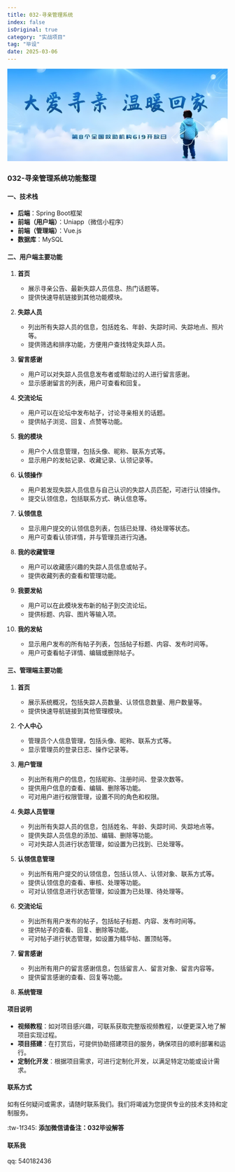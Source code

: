```yaml
---
title: 032-寻亲管理系统
index: false
isOriginal: true
category: "实战项目"
tag: "毕设"
date: 2025-03-06
---
```


![](./032.png)

### 032-寻亲管理系统功能整理

#### 一、技术栈
- **后端**：Spring Boot框架
- **前端（用户端）**：Uniapp（微信小程序）
- **前端（管理端）**：Vue.js
- **数据库**：MySQL

#### 二、用户端主要功能

1. **首页**
    - 展示寻亲公告、最新失踪人员信息、热门话题等。
    - 提供快速导航链接到其他功能模块。

2. **失踪人员**
    - 列出所有失踪人员的信息，包括姓名、年龄、失踪时间、失踪地点、照片等。
    - 提供筛选和排序功能，方便用户查找特定失踪人员。

3. **留言感谢**
    - 用户可以对失踪人员信息发布者或帮助过的人进行留言感谢。
    - 显示感谢留言的列表，用户可查看和回复。

4. **交流论坛**
    - 用户可以在论坛中发布帖子，讨论寻亲相关的话题。
    - 提供帖子浏览、回复、点赞等功能。

5. **我的模块**
    - 用户个人信息管理，包括头像、昵称、联系方式等。
    - 显示用户的发帖记录、收藏记录、认领记录等。

6. **认领操作**
    - 用户若发现失踪人员信息与自己认识的失踪人员匹配，可进行认领操作。
    - 提交认领信息，包括联系方式、确认信息等。

7. **认领信息**
    - 显示用户提交的认领信息列表，包括已处理、待处理等状态。
    - 用户可查看认领详情，并与管理员进行沟通。

8. **我的收藏管理**
    - 用户可以收藏感兴趣的失踪人员信息或帖子。
    - 提供收藏列表的查看和管理功能。

9. **我要发帖**
    - 用户可以在此模块发布新的帖子到交流论坛。
    - 提供标题、内容、图片等输入项。

10. **我的发帖**
    - 显示用户发布的所有帖子列表，包括帖子标题、内容、发布时间等。
    - 用户可查看帖子详情、编辑或删除帖子。

#### 三、管理端主要功能

1. **首页**
    - 展示系统概况，包括失踪人员数量、认领信息数量、用户数量等。
    - 提供快速导航链接到其他管理模块。

2. **个人中心**
    - 管理员个人信息管理，包括头像、昵称、联系方式等。
    - 显示管理员的登录日志、操作记录等。

3. **用户管理**
    - 列出所有用户的信息，包括昵称、注册时间、登录次数等。
    - 提供用户信息的查看、编辑、删除等功能。
    - 可对用户进行权限管理，设置不同的角色和权限。

4. **失踪人员管理**
    - 列出所有失踪人员的信息，包括姓名、年龄、失踪时间、失踪地点等。
    - 提供失踪人员信息的添加、编辑、删除等功能。
    - 可对失踪人员进行状态管理，如设置为已找到、已处理等。

5. **认领信息管理**
    - 列出所有用户提交的认领信息，包括认领人、认领对象、联系方式等。
    - 提供认领信息的查看、审核、处理等功能。
    - 可对认领信息进行状态管理，如设置为已处理、待处理等。

6. **交流论坛**
    - 列出所有用户发布的帖子，包括帖子标题、内容、发布时间等。
    - 提供帖子的查看、回复、删除等功能。
    - 可对帖子进行状态管理，如设置为精华帖、置顶帖等。

7. **留言感谢**
    - 列出所有用户的留言感谢信息，包括留言人、留言对象、留言内容等。
    - 提供留言感谢的查看、回复等功能。

8. **系统管理**


#### 项目说明
- **视频教程**：如对项目感兴趣，可联系获取完整版视频教程，以便更深入地了解项目实现过程。
- **项目搭建**：在打赏后，可提供协助搭建项目的服务，确保项目的顺利部署和运行。
- **定制化开发**：根据项目需求，可进行定制化开发，以满足特定功能或设计需求。

#### 联系方式
如有任何疑问或需求，请随时联系我们。我们将竭诚为您提供专业的技术支持和定制服务。

:tw-1f345: **添加微信请备注：032毕设解答**

#### 联系我
qq: 540182436
